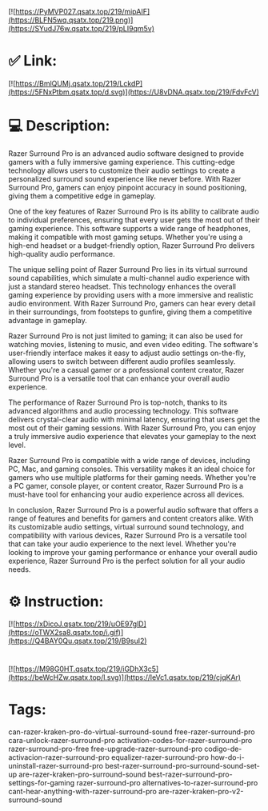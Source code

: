 [![https://PyMVP027.qsatx.top/219/mipAIF](https://BLFN5wq.qsatx.top/219.png)](https://SYudJ76w.qsatx.top/219/pLI9qm5v)
# ✅ Link:
[![https://BmlQUMj.qsatx.top/219/LckdP](https://5FNxPtbm.qsatx.top/d.svg)](https://U8vDNA.qsatx.top/219/FdvFcV)
# 💻 Description:
Razer Surround Pro is an advanced audio software designed to provide gamers with a fully immersive gaming experience. This cutting-edge technology allows users to customize their audio settings to create a personalized surround sound experience like never before. With Razer Surround Pro, gamers can enjoy pinpoint accuracy in sound positioning, giving them a competitive edge in gameplay.

One of the key features of Razer Surround Pro is its ability to calibrate audio to individual preferences, ensuring that every user gets the most out of their gaming experience. This software supports a wide range of headphones, making it compatible with most gaming setups. Whether you're using a high-end headset or a budget-friendly option, Razer Surround Pro delivers high-quality audio performance.

The unique selling point of Razer Surround Pro lies in its virtual surround sound capabilities, which simulate a multi-channel audio experience with just a standard stereo headset. This technology enhances the overall gaming experience by providing users with a more immersive and realistic audio environment. With Razer Surround Pro, gamers can hear every detail in their surroundings, from footsteps to gunfire, giving them a competitive advantage in gameplay.

Razer Surround Pro is not just limited to gaming; it can also be used for watching movies, listening to music, and even video editing. The software's user-friendly interface makes it easy to adjust audio settings on-the-fly, allowing users to switch between different audio profiles seamlessly. Whether you're a casual gamer or a professional content creator, Razer Surround Pro is a versatile tool that can enhance your overall audio experience.

The performance of Razer Surround Pro is top-notch, thanks to its advanced algorithms and audio processing technology. This software delivers crystal-clear audio with minimal latency, ensuring that users get the most out of their gaming sessions. With Razer Surround Pro, you can enjoy a truly immersive audio experience that elevates your gameplay to the next level.

Razer Surround Pro is compatible with a wide range of devices, including PC, Mac, and gaming consoles. This versatility makes it an ideal choice for gamers who use multiple platforms for their gaming needs. Whether you're a PC gamer, console player, or content creator, Razer Surround Pro is a must-have tool for enhancing your audio experience across all devices.

In conclusion, Razer Surround Pro is a powerful audio software that offers a range of features and benefits for gamers and content creators alike. With its customizable audio settings, virtual surround sound technology, and compatibility with various devices, Razer Surround Pro is a versatile tool that can take your audio experience to the next level. Whether you're looking to improve your gaming performance or enhance your overall audio experience, Razer Surround Pro is the perfect solution for all your audio needs.

# ⚙️ Instruction:
[![https://xDicoJ.qsatx.top/219/uOE97glD](https://oTWX2sa8.qsatx.top/i.gif)](https://Q4BAY0Qu.qsatx.top/219/B9suI2)
#
[![https://M98G0HT.qsatx.top/219/iGDhX3c5](https://beWcHZw.qsatx.top/l.svg)](https://leVc1.qsatx.top/219/cjqKAr)
# Tags:
can-razer-kraken-pro-do-virtual-surround-sound free-razer-surround-pro cara-unlock-razer-surround-pro activation-codes-for-razer-surround-pro razer-surround-pro-free free-upgrade-razer-surround-pro codigo-de-activacion-razer-surround-pro equalizer-razer-surround-pro how-do-i-uninstall-razer-surround-pro best-razer-surround-pro-surround-sound-set-up are-razer-kraken-pro-surround-sound best-razer-surround-pro-settings-for-gaming razer-surround-pro alternatives-to-razer-surround-pro cant-hear-anything-with-razer-surround-pro are-razer-kraken-pro-v2-surround-sound





